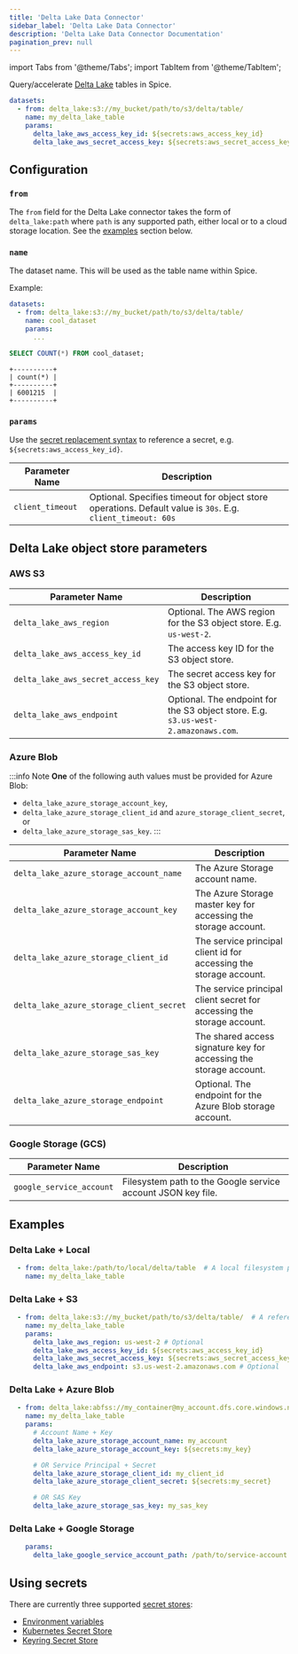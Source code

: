 ```yaml
---
title: 'Delta Lake Data Connector'
sidebar_label: 'Delta Lake Data Connector'
description: 'Delta Lake Data Connector Documentation'
pagination_prev: null
---
```


import Tabs from '@theme/Tabs';
import TabItem from '@theme/TabItem';

Query/accelerate [Delta Lake](https://delta.io/) tables in Spice.

```yaml
datasets:
  - from: delta_lake:s3://my_bucket/path/to/s3/delta/table/
    name: my_delta_lake_table
    params:
      delta_lake_aws_access_key_id: ${secrets:aws_access_key_id}
      delta_lake_aws_secret_access_key: ${secrets:aws_secret_access_key}
```

## Configuration

### `from`

The `from` field for the Delta Lake connector takes the form of `delta_lake:path` where `path` is any supported path, either local or to a cloud storage location. See the [examples](#examples) section below.

### `name`

The dataset name. This will be used as the table name within Spice.

Example:
```yaml
datasets:
  - from: delta_lake:s3://my_bucket/path/to/s3/delta/table/
    name: cool_dataset
    params:
      ...
```

```sql
SELECT COUNT(*) FROM cool_dataset;
```

```shell
+----------+
| count(*) |
+----------+
| 6001215  |
+----------+
```

### `params`

Use the [secret replacement syntax](../secret-stores/index.md) to reference a secret, e.g. `${secrets:aws_access_key_id}`.

| Parameter Name | Description |
|----------------|-------------|
| `client_timeout` | Optional. Specifies timeout for object store operations. Default value is `30s`. E.g. `client_timeout: 60s` |

## Delta Lake object store parameters

### AWS S3

| Parameter Name                    | Description                                                                 |
|-----------------------------------|-----------------------------------------------------------------------------|
| `delta_lake_aws_region`           | Optional. The AWS region for the S3 object store. E.g. `us-west-2`.          |
| `delta_lake_aws_access_key_id`    | The access key ID for the S3 object store.                                   |
| `delta_lake_aws_secret_access_key`| The secret access key for the S3 object store.                               |
| `delta_lake_aws_endpoint`         | Optional. The endpoint for the S3 object store. E.g. `s3.us-west-2.amazonaws.com`. |

### Azure Blob

:::info Note
**One** of the following auth values must be provided for Azure Blob:

- `delta_lake_azure_storage_account_key`, 
- `delta_lake_azure_storage_client_id` and `azure_storage_client_secret`, or 
- `delta_lake_azure_storage_sas_key`.
:::

| Parameter Name                         | Description                                                                 |
|----------------------------------------|-----------------------------------------------------------------------------|
| `delta_lake_azure_storage_account_name`| The Azure Storage account name.                                             |
| `delta_lake_azure_storage_account_key` | The Azure Storage master key for accessing the storage account.             |
| `delta_lake_azure_storage_client_id`   | The service principal client id for accessing the storage account.          |
| `delta_lake_azure_storage_client_secret`| The service principal client secret for accessing the storage account.      |
| `delta_lake_azure_storage_sas_key`     | The shared access signature key for accessing the storage account.          |
| `delta_lake_azure_storage_endpoint`    | Optional. The endpoint for the Azure Blob storage account.                  |

### Google Storage (GCS)

| Parameter Name               | Description                                                      |
|------------------------------|------------------------------------------------------------------|
| `google_service_account`     | Filesystem path to the Google service account JSON key file.     |

## Examples

### Delta Lake + Local

```yaml
  - from: delta_lake:/path/to/local/delta/table  # A local filesystem path to a Delta Lake table
    name: my_delta_lake_table
```

### Delta Lake + S3

```yaml
  - from: delta_lake:s3://my_bucket/path/to/s3/delta/table/  # A reference to a table in S3
    name: my_delta_lake_table
    params:
      delta_lake_aws_region: us-west-2 # Optional
      delta_lake_aws_access_key_id: ${secrets:aws_access_key_id}
      delta_lake_aws_secret_access_key: ${secrets:aws_secret_access_key}
      delta_lake_aws_endpoint: s3.us-west-2.amazonaws.com # Optional
```

### Delta Lake + Azure Blob

```yaml
  - from: delta_lake:abfss://my_container@my_account.dfs.core.windows.net/path/to/azure/delta/table/  # A reference to a table in Azure Blob
    name: my_delta_lake_table
    params:
      # Account Name + Key
      delta_lake_azure_storage_account_name: my_account
      delta_lake_azure_storage_account_key: ${secrets:my_key}

      # OR Service Principal + Secret
      delta_lake_azure_storage_client_id: my_client_id
      delta_lake_azure_storage_client_secret: ${secrets:my_secret}

      # OR SAS Key
      delta_lake_azure_storage_sas_key: my_sas_key
```

### Delta Lake + Google Storage

```yaml
    params:
      delta_lake_google_service_account_path: /path/to/service-account.json
```

## Using secrets

There are currently three supported [secret stores](/components/secret-stores/index.md):

* [Environment variables](/components/secret-stores/env)
* [Kubernetes Secret Store](/components/secret-stores/kubernetes)
* [Keyring Secret Store](/components/secret-stores/keyring)
